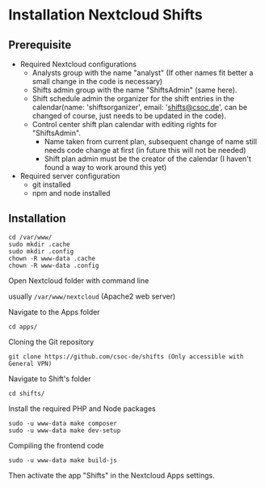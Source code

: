 # Installation Nextcloud Shifts

## Prerequisite

* Required Nextcloud configurations
    * Analysts group with the name "analyst" (If other names fit better a small change in the code is necessary)
    * Shifts admin group with the name "ShiftsAdmin" (same here).
    * Shift schedule admin the organizer for the shift entries in the calendar(name: 'shiftsorganizer', email: 'shifts@csoc.de', can be changed of course, just needs to be updated in the code).
    * Control center shift plan calendar with editing rights for "ShiftsAdmin".
        * Name taken from current plan, subsequent change of name still needs code change at first (in future this will not be needed)
        * Shift plan admin must be the creator of the calendar (I haven't found a way to work around this yet)
* Required server configuration
    * git installed
    * npm and node installed

## Installation

```
cd /var/www/
sudo mkdir .cache
sudo mkdir .config
chown -R www-data .cache
chown -R www-data .config
```

Open Nextcloud folder with command line

usually `/var/www/nextcloud` (Apache2 web server)

Navigate to the Apps folder

```
cd apps/
```

Cloning the Git repository

```
git clone https://github.com/csoc-de/shifts (Only accessible with General VPN)
```

Navigate to Shift's folder

```
cd shifts/
```

Install the required PHP and Node packages

```
sudo -u www-data make composer
sudo -u www-data make dev-setup
```

Compiling the frontend code

```
sudo -u www-data make build-js
```

Then activate the app "Shifts" in the Nextcloud Apps settings.
